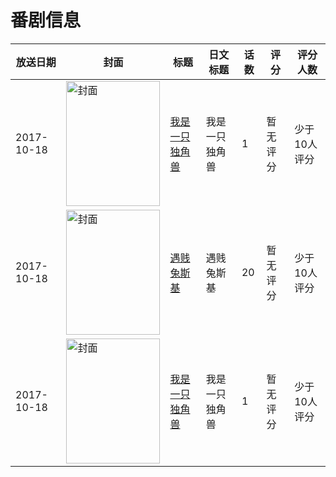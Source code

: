 # 番剧信息

|放送日期|封面|标题|日文标题|话数|评分|评分人数|
|---|---|---|---|---|---|---|
|2017-10-18|<img src="https://lain.bgm.tv/pic/cover/c/3a/29/228129_SzVkG.jpg" alt="封面" style="width:150px;height:200px;object-fit:cover;">|[我是一只独角兽](https://bangumi.tv/subject/228129)|我是一只独角兽|1|暂无评分|少于10人评分|
|2017-10-18|<img src="https://lain.bgm.tv/pic/cover/c/71/3d/228112_j10yD.jpg" alt="封面" style="width:150px;height:200px;object-fit:cover;">|[遇贱兔斯基](https://bangumi.tv/subject/228112)|遇贱兔斯基|20|暂无评分|少于10人评分|
|2017-10-18|<img src="https://lain.bgm.tv/pic/cover/c/3a/29/228129_SzVkG.jpg" alt="封面" style="width:150px;height:200px;object-fit:cover;">|[我是一只独角兽](https://bangumi.tv/subject/228129)|我是一只独角兽|1|暂无评分|少于10人评分|
